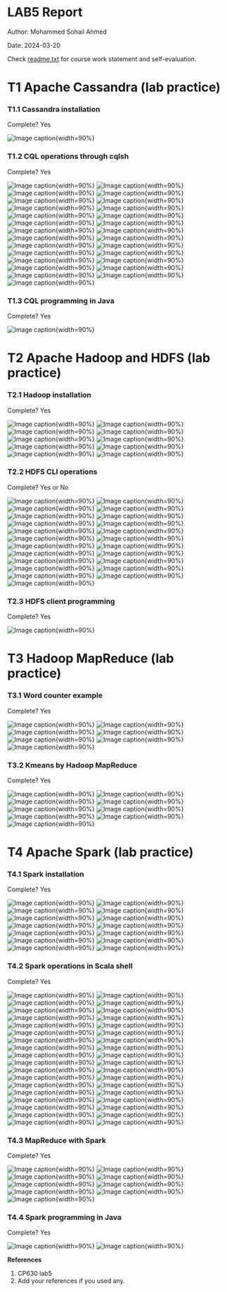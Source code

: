 # LAB5 Report

Author: Mohammed Sohail Ahmed

Date: 2024-03-20

Check [readme.txt](readme.txt) for course work statement and self-evaluation.

# T1 Apache Cassandra (lab practice)

### T1.1 Cassandra installation

Complete? Yes

<!--If you answer Yes, insert a screenshot image to show the completion.-->

![Image caption](images/1.1-Cassandra-installation.png){width=90%}

<!-- If No, add a short description to describe the issues encountered.-->

### T1.2 CQL operations through cqlsh

Complete? Yes

<!--If you answer Yes, insert a screenshot image to show the completion.-->

![Image caption](images/1.2-CQL-operations-through-cqlsh.png){width=90%}
![Image caption](images/1.2-CQL-operations-through-cqlsh-1.png){width=90%}
![Image caption](images/1.2-CQL-operations-through-cqlsh-2.png){width=90%}
![Image caption](images/1.2-CQL-operations-through-cqlsh-3.png){width=90%}
![Image caption](images/1.2-CQL-operations-through-cqlsh-4.png){width=90%}
![Image caption](images/1.2-CQL-operations-through-cqlsh-5.png){width=90%}
![Image caption](images/1.2-CQL-operations-through-cqlsh-6.png){width=90%}
![Image caption](images/1.2-CQL-operations-through-cqlsh-7.png){width=90%}
![Image caption](images/1.2-CQL-operations-through-cqlsh-8.png){width=90%}
![Image caption](images/1.2-CQL-operations-through-cqlsh-9.png){width=90%}
![Image caption](images/1.2-CQL-operations-through-cqlsh-10.png){width=90%}
![Image caption](images/1.2-CQL-operations-through-cqlsh-11.png){width=90%}
![Image caption](images/1.2-CQL-operations-through-cqlsh-12.png){width=90%}
![Image caption](images/1.2-CQL-operations-through-cqlsh-13.png){width=90%}
![Image caption](images/1.2-CQL-operations-through-cqlsh-14.png){width=90%}
![Image caption](images/1.2-CQL-operations-through-cqlsh-15.png){width=90%}
![Image caption](images/1.2-CQL-operations-through-cqlsh-16.png){width=90%}
![Image caption](images/1.2-CQL-operations-through-cqlsh-17.png){width=90%}
![Image caption](images/1.2-CQL-operations-through-cqlsh-18.png){width=90%}
![Image caption](images/1.2-CQL-operations-through-cqlsh-19.png){width=90%}
![Image caption](images/1.2-CQL-operations-through-cqlsh-20.png){width=90%}
![Image caption](images/1.2-CQL-operations-through-cqlsh-21.png){width=90%}
![Image caption](images/1.2-CQL-operations-through-cqlsh-22.png){width=90%}
![Image caption](images/1.2-CQL-operations-through-cqlsh-23.png){width=90%}
![Image caption](images/1.2-CQL-operations-through-cqlsh-24.png){width=90%}
![Image caption](images/1.2-CQL-operations-through-cqlsh-25.png){width=90%}
![Image caption](images/1.2-CQL-operations-through-cqlsh-26.png){width=90%}

<!-- If No, add a short description to describe the issues encountered.-->

### T1.3 CQL programming in Java

Complete? Yes

<!--If you answer Yes, insert a screenshot image to show the completion.-->

![Image caption](images/1.3-CQL-programming-in-Java.png){width=90%}

<!-- If No, add a short description to describe the issues encountered.-->

# T2 Apache Hadoop and HDFS (lab practice)

### T2.1 Hadoop installation

Complete? Yes

<!--If you answer Yes, insert a screenshot image to show the completion.-->

![Image caption](images/2.1-Hadoop-installation.png){width=90%}
![Image caption](images/2.1-Hadoop-installation-1.png){width=90%}
![Image caption](images/2.1-Hadoop-installation-2.png){width=90%}
![Image caption](images/2.1-Hadoop-installation-3.png){width=90%}
![Image caption](images/2.1-Hadoop-installation-4.png){width=90%}
![Image caption](images/2.1-Hadoop-installation-5.png){width=90%}
![Image caption](images/2.1-Hadoop-installation-6.png){width=90%}
![Image caption](images/2.1-Hadoop-installation-7.png){width=90%}
![Image caption](images/2.1-Hadoop-installation-8.png){width=90%}
![Image caption](images/2.1-Hadoop-installation-9.png){width=90%}

<!-- If No, add a short description to describe the issues encountered.-->

### T2.2 HDFS CLI operations

Complete? Yes or No

<!--If you answer Yes, insert a screenshot image to show the completion.-->

![Image caption](images/2.2-HDFS-CLI-operations.png){width=90%}
![Image caption](images/2.2-HDFS-CLI-operations-1.png){width=90%}
![Image caption](images/2.2-HDFS-CLI-operations-2.png){width=90%}
![Image caption](images/2.2-HDFS-CLI-operations-3.png){width=90%}
![Image caption](images/2.2-HDFS-CLI-operations-4.png){width=90%}
![Image caption](images/2.2-HDFS-CLI-operations-5.png){width=90%}
![Image caption](images/2.2-HDFS-CLI-operations-6.png){width=90%}
![Image caption](images/2.2-HDFS-CLI-operations-7.png){width=90%}
![Image caption](images/2.2-HDFS-CLI-operations-8.png){width=90%}
![Image caption](images/2.2-HDFS-CLI-operations-9.png){width=90%}
![Image caption](images/2.2-HDFS-CLI-operations-10.png){width=90%}
![Image caption](images/2.2-HDFS-CLI-operations-11.png){width=90%}
![Image caption](images/2.2-HDFS-CLI-operations-12.png){width=90%}
![Image caption](images/2.2-HDFS-CLI-operations-13.png){width=90%}
![Image caption](images/2.2-HDFS-CLI-operations-14.png){width=90%}
![Image caption](images/2.2-HDFS-CLI-operations-15.png){width=90%}
![Image caption](images/2.2-HDFS-CLI-operations-16.png){width=90%}
![Image caption](images/2.2-HDFS-CLI-operations-17.png){width=90%}
![Image caption](images/2.2-HDFS-CLI-operations-18.png){width=90%}
![Image caption](images/2.2-HDFS-CLI-operations-19.png){width=90%}
![Image caption](images/2.2-HDFS-CLI-operations-20.png){width=90%}
![Image caption](images/2.2-HDFS-CLI-operations-21.png){width=90%}
![Image caption](images/2.2-HDFS-CLI-operations-22.png){width=90%}

<!-- If No, add a short description to describe the issues encountered.-->

### T2.3 HDFS client programming

Complete? Yes

<!--If you answer Yes, insert a screenshot image to show the completion.-->

![Image caption](images/2.3-HDFS-client-programming.png){width=90%}

<!-- If No, add a short description to describe the issues encountered.-->

# T3 Hadoop MapReduce (lab practice)

### T3.1 Word counter example

Complete? Yes

<!--If you answer Yes, insert a screenshot image to show the completion.-->

![Image caption](images/3.1-Word-counter-example.png){width=90%}
![Image caption](images/3.1-Word-counter-example-1.png){width=90%}
![Image caption](images/3.1-Word-counter-example-2.png){width=90%}
![Image caption](images/3.1-Word-counter-example-3.png){width=90%}
![Image caption](images/3.1-Word-counter-example-4.png){width=90%}
![Image caption](images/3.1-Word-counter-example-5.png){width=90%}
![Image caption](images/3.1-Word-counter-example-6.png){width=90%}

<!-- If No, add a short description to describe the issues encountered.-->

### T3.2 Kmeans by Hadoop MapReduce

Complete? Yes

<!--If you answer Yes, insert a screenshot image to show the completion.-->

![Image caption](images/3.2-Kmeans-by-Hadoop-MapReduce.png){width=90%}
![Image caption](images/3.2-Kmeans-by-Hadoop-MapReduce-1.png){width=90%}
![Image caption](images/3.2-Kmeans-by-Hadoop-MapReduce-2.png){width=90%}
![Image caption](images/3.2-Kmeans-by-Hadoop-MapReduce-3.png){width=90%}
![Image caption](images/3.2-Kmeans-by-Hadoop-MapReduce-4.png){width=90%}
![Image caption](images/3.2-Kmeans-by-Hadoop-MapReduce-5.png){width=90%}
![Image caption](images/3.2-Kmeans-by-Hadoop-MapReduce-6.png){width=90%}
![Image caption](images/3.2-Kmeans-by-Hadoop-MapReduce-7.png){width=90%}
![Image caption](images/3.2-Kmeans-by-Hadoop-MapReduce-8.png){width=90%}

<!-- If No, add a short description to describe the issues encountered.-->

# T4 Apache Spark (lab practice)

### T4.1 Spark installation

Complete? Yes

<!--If you answer Yes, insert a screenshot image to show the completion.-->

![Image caption](images/4.1-Spark-Installation.png){width=90%}
![Image caption](images/4.1-Spark-Installation-1.png){width=90%}
![Image caption](images/4.1-Spark-Installation-2.png){width=90%}
![Image caption](images/4.1-Spark-Installation-3.png){width=90%}
![Image caption](images/4.1-Spark-Installation-4.png){width=90%}
![Image caption](images/4.1-Spark-Installation-5.png){width=90%}
![Image caption](images/4.1-Spark-Installation-6.png){width=90%}
![Image caption](images/4.1-Spark-Installation-7.png){width=90%}
![Image caption](images/4.1-Spark-Installation-8.png){width=90%}
![Image caption](images/4.1-Spark-Installation-9.png){width=90%}
![Image caption](images/4.1-Spark-Installation-10.png){width=90%}
![Image caption](images/4.1-Spark-Installation-11.png){width=90%}
![Image caption](images/4.1-Spark-Installation-12.png){width=90%}
![Image caption](images/4.1-Spark-Installation-13.png){width=90%}

<!-- If No, add a short description to describe the issues encountered.-->

### T4.2 Spark operations in Scala shell

Complete? Yes

<!--If you answer Yes, insert a screenshot image to show the completion.-->

![Image caption](images/4.2-Spark-Operations-by-Scala-Shell.png){width=90%}
![Image caption](images/4.2-Spark-Operations-by-Scala-Shell-1.png){width=90%}
![Image caption](images/4.2-Spark-Operations-by-Scala-Shell-2.png){width=90%}
![Image caption](images/4.2-Spark-Operations-by-Scala-Shell-3.png){width=90%}
![Image caption](images/4.2-Spark-Operations-by-Scala-Shell-4.png){width=90%}
![Image caption](images/4.2-Spark-Operations-by-Scala-Shell-5.png){width=90%}
![Image caption](images/4.2-Spark-Operations-by-Scala-Shell-6.png){width=90%}
![Image caption](images/4.2-Spark-Operations-by-Scala-Shell-7.png){width=90%}
![Image caption](images/4.2-Spark-Operations-by-Scala-Shell-8.png){width=90%}
![Image caption](images/4.2-Spark-Operations-by-Scala-Shell-9.png){width=90%}
![Image caption](images/4.2-Spark-Operations-by-Scala-Shell-10.png){width=90%}
![Image caption](images/4.2-Spark-Operations-by-Scala-Shell-11.png){width=90%}
![Image caption](images/4.2-Spark-Operations-by-Scala-Shell-12.png){width=90%}
![Image caption](images/4.2-Spark-Operations-by-Scala-Shell-13.png){width=90%}
![Image caption](images/4.2-Spark-Operations-by-Scala-Shell-14.png){width=90%}
![Image caption](images/4.2-Spark-Operations-by-Scala-Shell-15.png){width=90%}
![Image caption](images/4.2-Spark-Operations-by-Scala-Shell-16.png){width=90%}
![Image caption](images/4.2-Spark-Operations-by-Scala-Shell-17.png){width=90%}
![Image caption](images/4.2-Spark-Operations-by-Scala-Shell-18.png){width=90%}
![Image caption](images/4.2-Spark-Operations-by-Scala-Shell-19.png){width=90%}
![Image caption](images/4.2-Spark-Operations-by-Scala-Shell-20.png){width=90%}
![Image caption](images/4.2-Spark-Operations-by-Scala-Shell-21.png){width=90%}
![Image caption](images/4.2-Spark-Operations-by-Scala-Shell-22.png){width=90%}
![Image caption](images/4.2-Spark-Operations-by-Scala-Shell-23.png){width=90%}
![Image caption](images/4.2-Spark-Operations-by-Scala-Shell-24.png){width=90%}
![Image caption](images/4.2-Spark-Operations-by-Scala-Shell-25.png){width=90%}
![Image caption](images/4.2-Spark-Operations-by-Scala-Shell-26.png){width=90%}
![Image caption](images/4.2-Spark-Operations-by-Scala-Shell-27.png){width=90%}
![Image caption](images/4.2-Spark-Operations-by-Scala-Shell-28.png){width=90%}
![Image caption](images/4.2-Spark-Operations-by-Scala-Shell-29.png){width=90%}
![Image caption](images/4.2-Spark-Operations-by-Scala-Shell-30.png){width=90%}
![Image caption](images/4.2-Spark-Operations-by-Scala-Shell-31.png){width=90%}
![Image caption](images/4.2-Spark-Operations-by-Scala-Shell-32.png){width=90%}
![Image caption](images/4.2-Spark-Operations-by-Scala-Shell-33.png){width=90%}
![Image caption](images/4.2-Spark-Operations-by-Scala-Shell-34.png){width=90%}
![Image caption](images/4.2-Spark-Operations-by-Scala-Shell-35.png){width=90%}

<!-- If No, add a short description to describe the issues encountered.-->

### T4.3 MapReduce with Spark

Complete? Yes

<!--If you answer Yes, insert a screenshot image to show the completion.-->

![Image caption](images/4.3-MapReduce-with-Spark.png){width=90%}
![Image caption](images/4.3-MapReduce-with-Spark-1.png){width=90%}
![Image caption](images/4.3-MapReduce-with-Spark-2.png){width=90%}
![Image caption](images/4.3-MapReduce-with-Spark-3.png){width=90%}
![Image caption](images/4.3-MapReduce-with-Spark-4.png){width=90%}
![Image caption](images/4.3-MapReduce-with-Spark-5.png){width=90%}
![Image caption](images/4.3-MapReduce-with-Spark-6.png){width=90%}
![Image caption](images/4.3-MapReduce-with-Spark-7.png){width=90%}
![Image caption](images/4.3-MapReduce-with-Spark-8.png){width=90%}

<!-- If No, add a short description to describe the issues encountered.-->

### T4.4 Spark programming in Java

Complete? Yes

<!--If you answer Yes, insert a screenshot image to show the completion.-->

![Image caption](images/4.4-Spark-client-programming.png){width=90%}
![Image caption](images/4.4-Spark-client-programming-1.png){width=90%}

<!-- If No, add a short description to describe the issues encountered.-->

**References**

1. CP630 lab5
2. Add your references if you used any.
